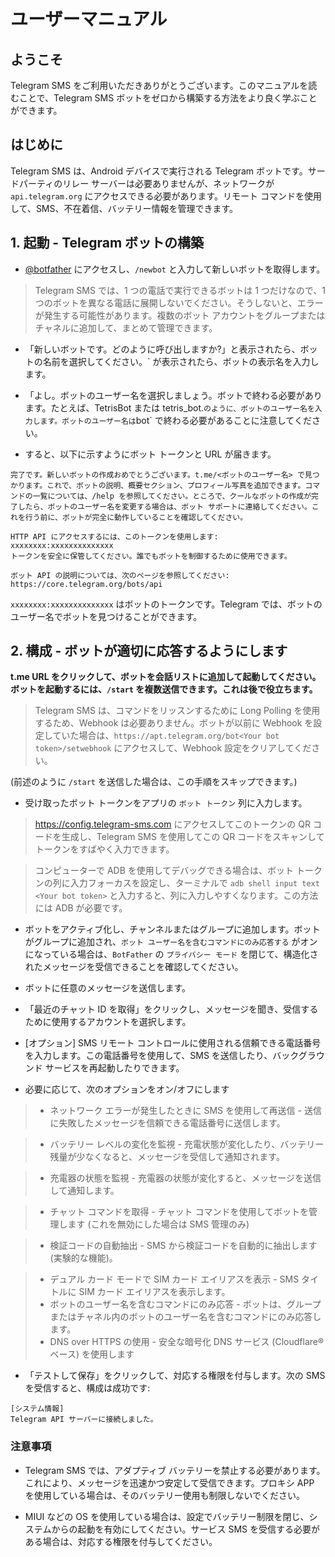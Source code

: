 # ユーザーマニュアル

## ようこそ

Telegram SMS をご利用いただきありがとうございます。このマニュアルを読むことで、Telegram SMS ボットをゼロから構築する方法をより良く学ぶことができます。

## はじめに

Telegram SMS は、Android デバイスで実行される Telegram ボットです。サードパーティのリレー サーバーは必要ありませんが、ネットワークが `api.telegram.org` にアクセスできる必要があります。リモート コマンドを使用して、SMS、不在着信、バッテリー情報を管理できます。

## 1. 起動 - Telegram ボットの構築

* [@botfather](https://t.me/botfather) にアクセスし、`/newbot` と入力して新しいボットを取得します。

> Telegram SMS では、1 つの電話で実行できるボットは 1 つだけなので、1 つのボットを異なる電話に展開しないでください。そうしないと、エラーが発生する可能性があります。複数のボット アカウントをグループまたはチャネルに追加して、まとめて管理できます。

* 「新しいボットです。どのように呼び出しますか?」と表示されたら、ボットの名前を選択してください。` が表示されたら、ボットの表示名を入力します。

* 「よし。ボットのユーザー名を選択しましょう。ボットで終わる必要があります。たとえば、TetrisBot または tetris_bot.` のように、ボットのユーザー名を入力します。ボットのユーザー名は `bot` で終わる必要があることに注意してください。

* すると、以下に示すようにボット トークンと URL が届きます。

```
完了です。新しいボットの作成おめでとうございます。t.me/<ボットのユーザー名> で見つかります。これで、ボットの説明、概要セクション、プロフィール写真を追加できます。コマンドの一覧については、/help を参照してください。ところで、クールなボットの作成が完了したら、ボットのユーザー名を変更する場合は、ボット サポートに連絡してください。これを行う前に、ボットが完全に動作していることを確認してください。

HTTP API にアクセスするには、このトークンを使用します:
xxxxxxxx:xxxxxxxxxxxxxx
トークンを安全に保管してください。誰でもボットを制御するために使用できます。

ボット API の説明については、次のページを参照してください: https://core.telegram.org/bots/api
```

`xxxxxxxx:xxxxxxxxxxxxxx` はボットのトークンです。Telegram では、ボットのユーザー名でボットを見つけることができます。

## 2. 構成 - ボットが適切に応答するようにします

**t.me URL をクリックして、ボットを会話リストに追加して起動してください。ボットを起動するには、`/start` を複数送信できます。これは後で役立ちます。**

> Telegram SMS は、コマンドをリッスンするために Long Polling を使用するため、Webhook は必要ありません。ボットが以前に Webhook を設定していた場合は、`https://apt.telegram.org/bot<Your bot token>/setwebhook` にアクセスして、Webhook 設定をクリアしてください。

(前述のように `/start` を送信した場合は、この手順をスキップできます。)

* 受け取ったボット トークンをアプリの `ボット トークン` 列に入力します。

> https://config.telegram-sms.com にアクセスしてこのトークンの QR コードを生成し、Telegram SMS を使用してこの QR コードをスキャンしてトークンをすばやく入力できます。

> コンピューターで ADB を使用してデバッグできる場合は、ボット トークンの列に入力フォーカスを設定し、ターミナルで `adb shell input text <Your bot token>` と入力すると、列に入力しやすくなります。この方法には ADB が必要です。

* ボットをアクティブ化し、チャンネルまたはグループに追加します。ボットがグループに追加され、`ボット ユーザー名を含むコマンドにのみ応答する` がオンになっている場合は、`BotFather` の `プライバシー モード` を閉じて、構造化されたメッセージを受信できることを確認してください。

* ボットに任意のメッセージを送信します。

* 「最近のチャット ID を取得」をクリックし、メッセージを聞き、受信するために使用するアカウントを選択します。

* [オプション] SMS リモート コントロールに使用される信頼できる電話番号を入力します。この電話番号を使用して、SMS を送信したり、バックグラウンド サービスを再起動したりできます。

* 必要に応じて、次のオプションをオン/オフにします

>* ネットワーク エラーが発生したときに SMS を使用して再送信 - 送信に失敗したメッセージを信頼できる電話番号に送信します。

>* バッテリー レベルの変化を監視 - 充電状態が変化したり、バッテリー残量が少なくなると、メッセージを受信して​​通知されます。

>* 充電器の状態を監視 - 充電器の状態が変化すると、メッセージを送信して通知します。

>* チャット コマンドを取得 - チャット コマンドを使用してボットを管理します (これを無効にした場合は SMS 管理のみ)

>* 検証コードの自動抽出 - SMS から検証コードを自動的に抽出します (実験的な機能)。

>* デュアル カード モードで SIM カード エイリアスを表示 - SMS タイトルに SIM カード エイリアスを表示します。
>* ボットのユーザー名を含むコマンドにのみ応答 - ボットは、グループまたはチャネル内のボットのユーザー名を含むコマンドにのみ応答します。
>* DNS over HTTPS の使用 - 安全な暗号化 DNS サービス (Cloudflare® ベース) を使用します

* 「テストして保存」をクリックして、対応する権限を付与します。次の SMS を受信すると、構成は成功です:

```
[システム情報]
Telegram API サーバーに接続しました。
```

### 注意事項
* Telegram SMS では、アダプティブ バッテリーを禁止する必要があります。これにより、メッセージを迅速かつ安定して受信できます。プロキシ APP を使用している場合は、そのバッテリー使用も制限しないでください。

* MIUI などの OS を使用している場合は、設定でバッテリー制限を閉じ、システムからの起動を有効にしてください。サービス SMS を受信する必要がある場合は、対応する権限を付与してください。